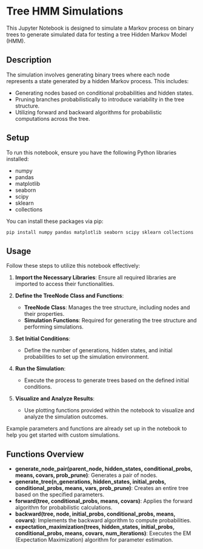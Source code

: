 # Tree HMM Simulations

This Jupyter Notebook is designed to simulate a Markov process on binary trees to generate simulated data for testing a tree Hidden Markov Model (HMM).

## Description

The simulation involves generating binary trees where each node represents a state generated by a hidden Markov process. This includes:
- Generating nodes based on conditional probabilities and hidden states.
- Pruning branches probabilistically to introduce variability in the tree structure.
- Utilizing forward and backward algorithms for probabilistic computations across the tree.

## Setup

To run this notebook, ensure you have the following Python libraries installed:
- numpy
- pandas
- matplotlib
- seaborn
- scipy
- sklearn
- collections

You can install these packages via pip:

```bash
pip install numpy pandas matplotlib seaborn scipy sklearn collections
```


## Usage

Follow these steps to utilize this notebook effectively:

1. **Import the Necessary Libraries**: Ensure all required libraries are imported to access their functionalities.

2. **Define the TreeNode Class and Functions**:
   - **TreeNode Class**: Manages the tree structure, including nodes and their properties.
   - **Simulation Functions**: Required for generating the tree structure and performing simulations.

3. **Set Initial Conditions**:
   - Define the number of generations, hidden states, and initial probabilities to set up the simulation environment.

4. **Run the Simulation**:
   - Execute the process to generate trees based on the defined initial conditions.

5. **Visualize and Analyze Results**:
   - Use plotting functions provided within the notebook to visualize and analyze the simulation outcomes.

Example parameters and functions are already set up in the notebook to help you get started with custom simulations.

## Functions Overview

- **generate_node_pair(parent_node, hidden_states, conditional_probs, means, covars, prob_prune)**: Generates a pair of nodes.
- **generate_tree(n_generations, hidden_states, initial_probs, conditional_probs, means, vars, prob_prune)**: Creates an entire tree based on the specified parameters.
- **forward(tree, conditional_probs, means, covars)**: Applies the forward algorithm for probabilistic calculations.
- **backward(tree, node, initial_probs, conditional_probs, means, covars)**: Implements the backward algorithm to compute probabilities.
- **expectation_maximization(trees, hidden_states, initial_probs, conditional_probs, means, covars, num_iterations)**: Executes the EM (Expectation Maximization) algorithm for parameter estimation.

